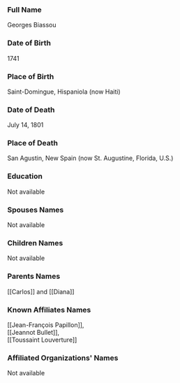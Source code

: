 ### Full Name

Georges Biassou

### Date of Birth

1741

### Place of Birth

Saint-Domingue, Hispaniola (now Haiti)

### Date of Death

July 14, 1801

### Place of Death

San Agustin, New Spain (now St. Augustine, Florida, U.S.)

### Education

Not available

### Spouses Names

Not available

### Children Names

Not available

### Parents Names

[[Carlos]] and [[Diana]]

### Known Affiliates Names

[[Jean-François Papillon]],  
[[Jeannot Bullet]],  
[[Toussaint Louverture]]

### Affiliated Organizations' Names

Not available